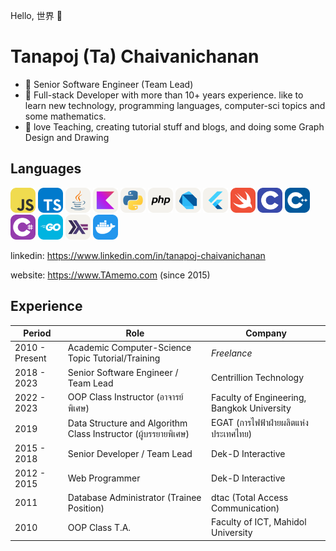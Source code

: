 Hello, 世界 👋

# Tanapoj (Ta) Chaivanichanan

- 🔭 Senior Software Engineer (Team Lead)
- 🌱 Full-stack Developer with more than 10+ years experience. like to learn new technology, programming languages, computer-sci topics and some mathematics.
- 💬 love Teaching, creating tutorial stuff and blogs, and doing some Graph Design and Drawing


## Languages
<p>    
<img src="https://github.com/tandpfun/skill-icons/blob/main/icons/JavaScript.svg" width="40" height="40" />
<img src="https://github.com/tandpfun/skill-icons/blob/main/icons/TypeScript.svg" width="40" height="40" />
<img src="https://github.com/tandpfun/skill-icons/blob/main/icons/Java-Light.svg" width="40" height="40" />
<img src="https://github.com/tandpfun/skill-icons/blob/main/icons/Kotlin-Light.svg" width="40" height="40" />
<img src="https://github.com/tandpfun/skill-icons/blob/main/icons/Python-Light.svg" width="40" height="40" />
<img src="https://github.com/tandpfun/skill-icons/blob/main/icons/PHP-Light.svg" width="40" height="40" />
<img src="https://github.com/tandpfun/skill-icons/blob/main/icons/Dart-Light.svg" width="40" height="40" />
<img src="https://github.com/tandpfun/skill-icons/raw/main/icons/Flutter-Light.svg" width="40" height="40" />
<img src="https://github.com/tandpfun/skill-icons/blob/main/icons/Swift.svg" width="40" height="40" />
<img src="https://github.com/tandpfun/skill-icons/blob/main/icons/C.svg" width="40" height="40" />
<img src="https://github.com/tandpfun/skill-icons/blob/main/icons/CPP.svg" width="40" height="40" />
<img src="https://github.com/tandpfun/skill-icons/blob/main/icons/CS.svg" width="40" height="40" />
<img src="https://github.com/tandpfun/skill-icons/blob/main/icons/GoLang.svg" width="40" height="40" />
<img src="https://github.com/tandpfun/skill-icons/raw/main/icons/Haskell-Light.svg" width="40" height="40" />
<img src="https://github.com/tandpfun/skill-icons/raw/main/icons/Docker.svg" width="40" height="40" />
 
</p>
 
linkedin: https://www.linkedin.com/in/tanapoj-chaivanichanan

website: https://www.TAmemo.com (since 2015)
 
## Experience

| Period | Role | Company  
| --- |  --- | --- |
| 2010 - Present | Academic Computer-Science Topic Tutorial/Training | _Freelance_ |
| 2018 - 2023 | Senior Software Engineer / Team Lead | Centrillion Technology |
| 2022 - 2023 | OOP Class Instructor (อาจารย์พิเศษ) | Faculty of Engineering, Bangkok University |
| 2019 | Data Structure and Algorithm Class Instructor (ผู้บรรยายพิเศษ) | EGAT (การไฟฟ้าฝ่ายผลิตแห่งประเทศไทย) | 
| 2015 - 2018 | Senior Developer / Team Lead | Dek-D Interactive | 
| 2012 - 2015 | Web Programmer | Dek-D Interactive |
| 2011 | Database Administrator (Trainee Position) | dtac (Total Access Communication) |
| 2010 | OOP Class T.A. | Faculty of ICT, Mahidol University |

